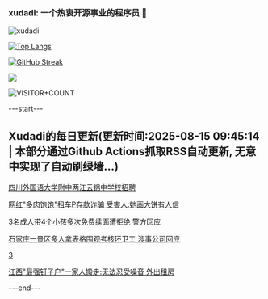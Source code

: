 ### xudadi: 一个热衷开源事业的程序员 👋

![xudadi](https://github-readme-stats-git-masterorgs-github-readme-stats-team.vercel.app/api?username=xudadi)

[![Top Langs](https://github-readme-stats.vercel.app/api/top-langs/?username=xudadi)](https://github.com/anuraghazra/github-readme-stats)

[![GitHub Streak](https://streak-stats.demolab.com?user=xudadi&locale=zh_Hans)](https://git.io/streak-stats)

![](https://raw.githubusercontent.com/xudadi/xudadi/main/assets/github-contribution-grid-snake.svg)

![VISITOR+COUNT](https://komarev.com/ghpvc/?username=xudadi&label=VISITOR+COUNT)


---start---

## Xudadi的每日更新(更新时间:2025-08-15 09:45:14 | 本部分通过Github Actions抓取RSS自动更新, 无意中实现了自动刷绿墙...)

[四川外国语大学附中两江云锦中学校招聘](https://www.gongkaoleida.com/article/2567156)

[网红"多肉饱饱"租车P存款诈骗 受害人:她画大饼有人信](https://m.163.com/news/article/K704TJGQ0512D3VJ.html)

[3名成人带4个小孩多次免费续面遭拒绝 警方回应](https://m.163.com/news/article/K7080HH8053469LG.html)

[石家庄一景区多人拿表格围观考核环卫工 涉事公司回应](https://m.163.com/news/article/K7031T8G0512D3VJ.html)

[3](https://m.163.com/touch/news/sub/domestic)

[江西"最强钉子户"一家人搬走:无法忍受噪音 外出租房](https://m.163.com/news/article/K6V8IKQ10514TTN3.html)

---end---
